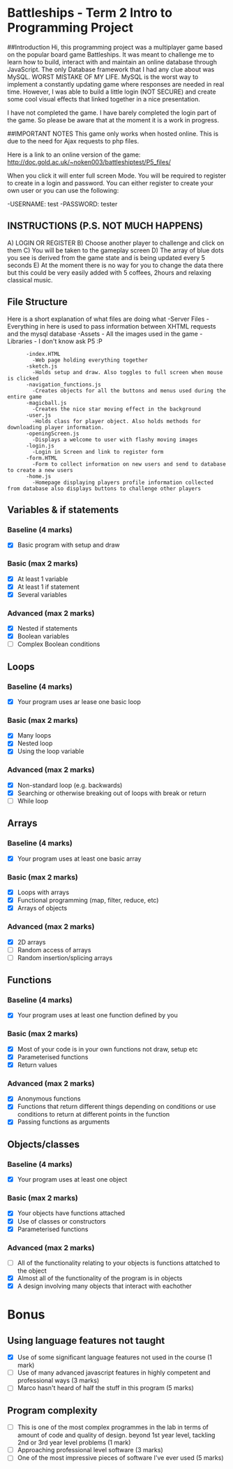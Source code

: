 # Battleships - Term 2 Intro to Programming Project

##Introduction
Hi, this programming project was a multiplayer game based on the popular board game Battleships. It was meant to challenge me to learn how to build, interact with and maintain an online database through JavaScript. The only Database framework that I had any clue about was MySQL. WORST MISTAKE OF MY LIFE. MySQL is the worst way to implement a constantly updating game where responses are needed in real time. However, I was able to build a little login (NOT SECURE) and create some cool visual effects that linked together in a nice presentation.

I have not completed the game. I have barely completed the login part of the game. So please be aware that at the moment it is a work in progress.

##IMPORTANT NOTES
This game only works when hosted online. This is due to the need for Ajax requests to php files.

Here is a link to an online version of the game: http://doc.gold.ac.uk/~noken003/battleshiptest/P5_files/

When you click it will enter full screen Mode.
You will be required to register to create in a login and password. You can either register to create your own user or you can use the following:

-USERNAME: test
-PASSWORD: tester

## INSTRUCTIONS (P.S. NOT MUCH HAPPENS)
A) LOGIN OR REGISTER
B) Choose another player to challenge and click on them
C) You will be taken to the gameplay screen
D) The array of blue dots you see is derived from the game state and is being updated every 5 seconds
E) At the moment there is no way for you to change the data there but this could be very easily added with 5 coffees, 2hours and relaxing classical music.


## File Structure
Here is a short explanation of what files are doing what
  -Server Files - Everything in here is used to pass information between XHTML requests and the mysql database
  -Assets - All the images used in the game
  -Libraries - I don't know ask P5 :P

          -index.HTML
            -Web page holding everything together
          -sketch.js
            -Holds setup and draw. Also toggles to full screen when mouse is clicked
          -navigation_functions.js
            -Creates objects for all the buttons and menus used during the entire game
          -magicball.js
            -Creates the nice star moving effect in the background
          -user.js
            -Holds class for player object. Also holds methods for downloading player information.
          -openingScreen.js
            -Displays a welcome to user with flashy moving images
          -login.js
            -Login in Screen and link to register form
          -form.HTML  
            -Form to collect information on new users and send to database to create a new users
          -home.js
            -Homepage displaying players profile information collected from database also displays buttons to challenge other players

## Variables & if statements

### Baseline (4 marks)

- [x] Basic program with setup and draw

### Basic (max 2 marks)

- [x] At least 1 variable
- [x] At least 1 if statement
- [x] Several variables

### Advanced (max 2 marks)

- [x] Nested if statements
- [x] Boolean variables
- [ ] Complex Boolean conditions

## Loops

### Baseline (4 marks)

- [x] Your program uses ar lease one basic loop

### Basic (max 2 marks)

- [x] Many loops
- [x] Nested loop
- [x] Using the loop variable

### Advanced (max 2 marks)

- [x] Non-standard loop (e.g. backwards)
- [x] Searching or otherwise breaking out of loops with break or return
- [ ] While loop

## Arrays

### Baseline (4 marks)

- [x] Your program uses at least one basic array

### Basic (max 2 marks)

- [x] Loops with arrays
- [x] Functional programming (map, filter, reduce, etc)
- [x] Arrays of objects

### Advanced (max 2 marks)

- [x] 2D arrays
- [ ] Random access of arrays
- [ ] Random insertion/splicing arrays

## Functions

### Baseline (4 marks)

- [x] Your program uses at least one function defined by you

### Basic (max 2 marks)

- [x] Most of your code is in your own functions not draw, setup etc
- [x] Parameterised functions  
- [x] Return values

### Advanced (max 2 marks)

- [x] Anonymous functions
- [x] Functions that return different things depending on conditions or use conditions to return at different points in the function
- [x] Passing functions as arguments

## Objects/classes

### Baseline (4 marks)

- [x] Your program uses at least one object

### Basic (max 2 marks)

- [x] Your objects have functions attached
- [x] Use of classes or constructors
- [x] Parameterised functions

### Advanced (max 2 marks)

- [ ] All of the functionality relating to your objects is functions attatched to the object
- [x] Almost all of the functionality of the program is in objects
- [x] A design involving many objects that interact with eachother

# Bonus

## Using language features not taught

- [x] Use of some significant language features not used in the course (1 mark)
- [ ] Use of many advanced javascript features in highly competent and professional ways (3 marks)
- [ ] Marco hasn't heard of half the stuff in this program (5 marks)

## Program complexity

- [ ] This is one of the most complex programmes in the lab in terms of amount of code and quality of design. beyond 1st year level, tackling 2nd or 3rd year level problems (1 mark)
- [ ] Approaching professional level software (3 marks)
- [ ] One of the most impressive pieces of software I've ever used (5 marks)
